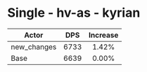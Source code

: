 # Single - hv-as - kyrian
| Actor | DPS | Increase |
|---|:---:|:---:|
|new_changes|6733|1.42%|
|Base|6639|0.00%|

